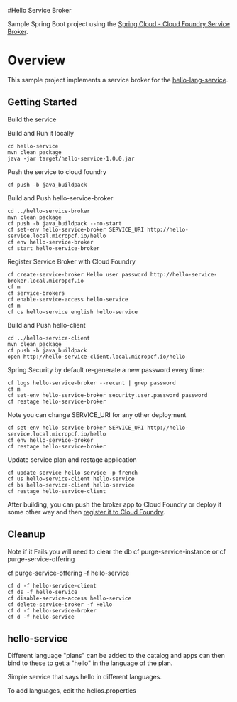 #Hello Service Broker

Sample Spring Boot project using the [Spring Cloud - Cloud Foundry Service Broker](https://github.com/spring-cloud/spring-cloud-cloudfoundry-service-broker).

# Overview

This sample project implements a service broker for the [hello-lang-service](https://github.com/cf-platform-eng/hello-lang-service).
 
## Getting Started

Build the service

Build and Run it locally 

    cd hello-service
    mvn clean package 
    java -jar target/hello-service-1.0.0.jar

Push the service to cloud foundry

    cf push -b java_buildpack

Build and Push hello-service-broker

    cd ../hello-service-broker
    mvn clean package
    cf push -b java_buildpack --no-start
    cf set-env hello-service-broker SERVICE_URI http://hello-service.local.micropcf.io/hello
    cf env hello-service-broker
    cf start hello-service-broker

Register Service Broker with Cloud Foundry

    cf create-service-broker Hello user password http://hello-service-broker.local.micropcf.io
    cf m
    cf service-brokers
    cf enable-service-access hello-service
    cf m
    cf cs hello-service english hello-service

Build and Push hello-client

    cd ../hello-service-client
    mvn clean package
    cf push -b java_buildpack
    open http://hello-service-client.local.micropcf.io/hello

Spring Security by default re-generate a new password every time:

    cf logs hello-service-broker --recent | grep password
    cf m
    cf set-env hello-service-broker security.user.password password
    cf restage hello-service-broker

Note you can change SERVICE_URI for any other deployment 

    cf set-env hello-service-broker SERVICE_URI http://hello-service.local.micropcf.io/hello
    cf env hello-service-broker
    cf restage hello-service-broker

Update service plan and restage application

    cf update-service hello-service -p french
    cf us hello-service-client hello-service
    cf bs hello-service-client hello-service
    cf restage hello-service-client


After building, you can push the broker app to Cloud Foundry or deploy it some other way and then [register it to Cloud Foundry](http://docs.cloudfoundry.org/services/managing-service-brokers.html#register-broker).


## Cleanup

Note if it Fails you will need to clear the db
cf purge-service-instance or cf purge-service-offering 

cf purge-service-offering -f hello-service


    cf d -f hello-service-client
    cf ds -f hello-service
    cf disable-service-access hello-service
    cf delete-service-broker -f Hello
    cf d -f hello-service-broker
    cf d -f hello-service

## hello-service

Different language "plans" can be added to the catalog and apps can then bind to these to get a "hello" in the language of the plan.

Simple service that says hello in different languages.

To add languages, edit the hellos.properties

